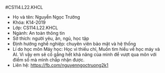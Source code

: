 #CS114.L22.KHCL
- Họ và tên: Nguyễn Ngọc Trưởng
- Khóa: K14-2019
- Lớp: CS114.L22.KHCL
- Ngành: An toàn thông tin
- Sở thích: người yêu, ăn, ngủ, học tập
- Định hướng nghề nghiệp: chuyên viên bảo mật và hệ thống
- Lí do học môn Máy học: Học vì thiếu chỉ, Muốn tìm hiểu về học máy và AI. Vì vậy em sẽ cố gắng hết khả năng của mình để vượt qua môn với điểm số mà mình chấp nhận được.
- Liên hệ: https://fb.com/nguyenngoctruong2k1
